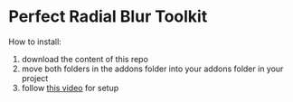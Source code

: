 # Perfect Radial Blur Toolkit

How to install: 

1. download the content of this repo
2. move both folders in the addons folder into your addons folder in your project
3. follow [this video](https://youtu.be/nCuSlTkzo-U) for setup
